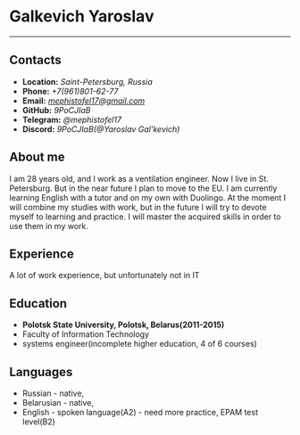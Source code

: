 # **Galkevich Yaroslav** 
***
## **Contacts** 
* **Location:** *Saint-Petersburg, Russia*
* **Phone:** *+7(961)801-62-77*
* **Email:** *mephistofel17@gmail.com*
* **GitHub:** *9PoCJIaB*
* **Telegram:** *@mephistofel17*
* **Discord:** *9PoCJIaB(@Yaroslav Gal'kevich)*

## **About me**
I am 28 years old, and I work as a ventilation engineer. Now I live in St. Petersburg.
But in the near future I plan to move to the EU. I am currently learning English with a tutor and on my own with Duolingo.
At the moment I will combine my studies with work, but in the future I will try to devote myself to learning and practice.
I will master the acquired skills in order to use them in my work.

## **Experience**
A lot of work experience, but unfortunately not in IT

## **Education**
* **Polotsk State University, Polotsk, Belarus(2011-2015)** 
* Faculty of Information Technology  
* systems engineer(incomplete higher education, 4 of 6 courses)

## **Languages**
* Russian - native,
* Belarusian - native,
* English - spoken language(A2) - need more practice, EPAM test level(B2)
